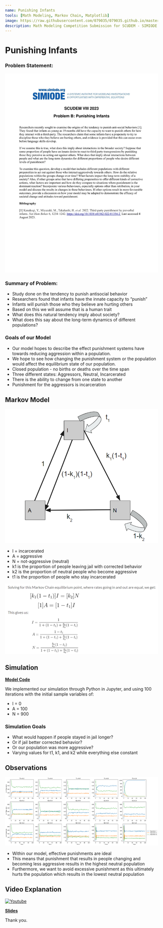 ```yaml
---
name: Punishing Infants
tools: [Math Modeling, Markov Chain, Matplotlib]
image: https://raw.githubusercontent.com/079035/079035.github.io/master/docs/_projects/scudem/model.png
description: Math Modeling Competition Submission for SCUDEM - SIMIODE Challenge Using Differential Equations Modeling
---
```


# Punishing Infants


### Problem Statement:
![alt text](https://raw.githubusercontent.com/079035/079035.github.io/master/docs/_projects/scudem/scudem-2-1.png)
### Summary of Problem:
- Study done on the tendency to punish antisocial behavior
- Researchers found that infants have the innate capacity to “punish” 
- Infants will punish those who they believe are hurting others
- Based on this we will assume that is a human trait
- What does this natural tendency imply about society?
- What does this say about the long-term dynamics of different populations?

### Goals of our Model
- Our model hopes to describe the effect punishment systems have towards reducing aggression within a population.
- We hope to see how changing the punishment system or the population would affect the equilibrium state of our population.
- Closed population - no births or deaths over the time span
- Three different states: Aggressors, Neutral, Incarcerated
- There is the ability to change from one state to another
- Punishment for the aggressors is incarceration

## Markov Model
![alt text](https://raw.githubusercontent.com/079035/079035.github.io/master/docs/_projects/scudem/model.png)
- I = incarcerated
- A = aggressive
- N = not-aggressive (neutral)
- k1 is the proportion of people leaving jail with corrected behavior
- k2 is the proportion of neutral people who become aggressive
- t1 is the proportion of people who stay incarcerated

![alt text](https://raw.githubusercontent.com/079035/079035.github.io/master/docs/_projects/scudem/markov.png)


## Simulation
[**Model Code**](https://colab.research.google.com/drive/1ciyPTq1ldpTh46roqtWqZkvdW2fFYayx?usp=sharing)

We implemented our simulation through Python in Jupyter, and using 100 iterations with the initial sample variables of:

- I = 0
- A = 100
- N = 900

### Simulation Goals
- What would happen if people stayed in jail longer? 
- Or if jail better corrected behavior? 
- Or our population was more aggressive?
- Varying values for t1, k1, and k2 while everything else constant


## Observations
![alt text](https://raw.githubusercontent.com/079035/079035.github.io/master/docs/_projects/scudem/results.png)

- Within our model, effective punishments are ideal
- This means that punishment that results in people changing and becoming less aggressive results in the highest neutral population
- Furthermore, we want to avoid excessive punishment as this ultimately hurts the population which results in the lowest neutral population

## Video Explanation
[![Youtube](https://img.youtube.com/vi/BgyvjgL54UI/0.jpg)](https://www.youtube.com/watch?v=BgyvjgL54UI)

[**Slides**](https://docs.google.com/presentation/d/1QXDd7EhSvdPiYO9JcSWWJtSskwC9-boLd_T40FAxojE/edit?usp=sharing)


Thank you.
